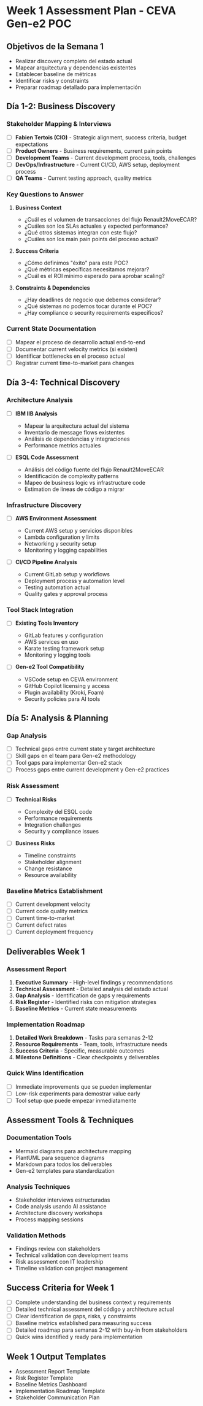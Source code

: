 # Week 1 Assessment Plan - CEVA Gen-e2 POC

## Objetivos de la Semana 1
- Realizar discovery completo del estado actual
- Mapear arquitectura y dependencias existentes
- Establecer baseline de métricas
- Identificar risks y constraints
- Preparar roadmap detallado para implementación

## Día 1-2: Business Discovery

### **Stakeholder Mapping & Interviews**
- [ ] **Fabien Tertois (CIO)** - Strategic alignment, success criteria, budget expectations
- [ ] **Product Owners** - Business requirements, current pain points
- [ ] **Development Teams** - Current development process, tools, challenges
- [ ] **DevOps/Infrastructure** - Current CI/CD, AWS setup, deployment process
- [ ] **QA Teams** - Current testing approach, quality metrics

### **Key Questions to Answer**
1. **Business Context**
   - ¿Cuál es el volumen de transacciones del flujo Renault2MoveECAR?
   - ¿Cuáles son los SLAs actuales y expected performance?
   - ¿Qué otros sistemas integran con este flujo?
   - ¿Cuáles son los main pain points del proceso actual?

2. **Success Criteria**
   - ¿Cómo definimos "éxito" para este POC?
   - ¿Qué métricas específicas necesitamos mejorar?
   - ¿Cuál es el ROI mínimo esperado para aprobar scaling?

3. **Constraints & Dependencies**
   - ¿Hay deadlines de negocio que debemos considerar?
   - ¿Qué sistemas no podemos tocar durante el POC?
   - ¿Hay compliance o security requirements específicos?

### **Current State Documentation**
- [ ] Mapear el proceso de desarrollo actual end-to-end
- [ ] Documentar current velocity metrics (si existen)
- [ ] Identificar bottlenecks en el proceso actual
- [ ] Registrar current time-to-market para changes

## Día 3-4: Technical Discovery

### **Architecture Analysis**
- [ ] **IBM IIB Analysis**
  - Mapear la arquitectura actual del sistema
  - Inventario de message flows existentes
  - Análisis de dependencias y integraciones
  - Performance metrics actuales

- [ ] **ESQL Code Assessment**
  - Análisis del código fuente del flujo Renault2MoveECAR
  - Identificación de complexity patterns
  - Mapeo de business logic vs infrastructure code
  - Estimation de líneas de código a migrar

### **Infrastructure Discovery**
- [ ] **AWS Environment Assessment**
  - Current AWS setup y servicios disponibles
  - Lambda configuration y limits
  - Networking y security setup
  - Monitoring y logging capabilities

- [ ] **CI/CD Pipeline Analysis**
  - Current GitLab setup y workflows
  - Deployment process y automation level
  - Testing automation actual
  - Quality gates y approval process

### **Tool Stack Integration**
- [ ] **Existing Tools Inventory**
  - GitLab features y configuration
  - AWS services en uso
  - Karate testing framework setup
  - Monitoring y logging tools

- [ ] **Gen-e2 Tool Compatibility**
  - VSCode setup en CEVA environment
  - GitHub Copilot licensing y access
  - Plugin availability (Kroki, Foam)
  - Security policies para AI tools

## Día 5: Analysis & Planning

### **Gap Analysis**
- [ ] Technical gaps entre current state y target architecture
- [ ] Skill gaps en el team para Gen-e2 methodology
- [ ] Tool gaps para implementar Gen-e2 stack
- [ ] Process gaps entre current development y Gen-e2 practices

### **Risk Assessment**
- [ ] **Technical Risks**
  - Complexity del ESQL code
  - Performance requirements
  - Integration challenges
  - Security y compliance issues

- [ ] **Business Risks**
  - Timeline constraints
  - Stakeholder alignment
  - Change resistance
  - Resource availability

### **Baseline Metrics Establishment**
- [ ] Current development velocity
- [ ] Current code quality metrics
- [ ] Current time-to-market
- [ ] Current defect rates
- [ ] Current deployment frequency

## Deliverables Week 1

### **Assessment Report**
1. **Executive Summary** - High-level findings y recommendations
2. **Technical Assessment** - Detailed analysis del estado actual
3. **Gap Analysis** - Identification de gaps y requirements
4. **Risk Register** - Identified risks con mitigation strategies
5. **Baseline Metrics** - Current state measurements

### **Implementation Roadmap**
1. **Detailed Work Breakdown** - Tasks para semanas 2-12
2. **Resource Requirements** - Team, tools, infrastructure needs
3. **Success Criteria** - Specific, measurable outcomes
4. **Milestone Definitions** - Clear checkpoints y deliverables

### **Quick Wins Identification**
- [ ] Immediate improvements que se pueden implementar
- [ ] Low-risk experiments para demostrar value early
- [ ] Tool setup que puede empezar inmediatamente

## Assessment Tools & Techniques

### **Documentation Tools**
- Mermaid diagrams para architecture mapping
- PlantUML para sequence diagrams
- Markdown para todos los deliverables
- Gen-e2 templates para standardization

### **Analysis Techniques**
- Stakeholder interviews estructuradas
- Code analysis usando AI assistance
- Architecture discovery workshops
- Process mapping sessions

### **Validation Methods**
- Findings review con stakeholders
- Technical validation con development teams
- Risk assessment con IT leadership
- Timeline validation con project management

## Success Criteria for Week 1
- [ ] Complete understanding del business context y requirements
- [ ] Detailed technical assessment del código y architecture actual
- [ ] Clear identification de gaps, risks, y constraints
- [ ] Baseline metrics established para measuring success
- [ ] Detailed roadmap para semanas 2-12 with buy-in from stakeholders
- [ ] Quick wins identified y ready para implementation

## Week 1 Output Templates
- Assessment Report Template
- Risk Register Template
- Baseline Metrics Dashboard
- Implementation Roadmap Template
- Stakeholder Communication Plan
